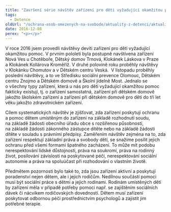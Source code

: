 ```yaml
---
title: "Završení série návštěv zařízení pro děti vyžadující okamžitou pomoc"
tags:
  - Detence
oldUrl: "/ochrana-osob-omezenych-na-svobode/aktuality-z-detenci/aktuality-z-detenci-2016/zavrseni-serie-navstev-zarizeni-pro-deti-vyzadujici-okamzitou-pomoc/"
date: 2016-12-08
perex: "<p></p>"
---
```


<!-- imported from the old website -->

<p>V roce 2016 jsem provedli návštěvy devíti zařízení pro děti vyžadující okamžitou pomoc. V prvním pololetí byla postupně navštívena zařízení Nová Ves u Chotěboře, Dětský domov Trnová, Klokánek Láskova v Praze a Klokánek Kollárova Kroměříž. V druhé polovině roku proběhly návštěvy v Klokánku Chomutov a v Dětském centru Veská.  V listopadu proběhly poslední návštěvy, a to ve Středisku sociální prevence Olomouc, Dětském centru Znojmo a Dětském domově a Školní jídelně Most. Jednalo se o všechny typy zařízení, která u nás pro děti vyžadující okamžitou pomoc fakticky existují, tj. o zařízení samostatná, zařízení při dětském domově jakožto školském zařízení a zařízení při dětském domově pro děti do tří let věku jakožto zdravotnickém zařízení. </p> <p>Cílem systematických návštěv je zjišťovat, zda zařízení poskytují ochranu a pomoc dětem umístěným do zařízení na základě rozhodnutí soudu, na základě žádosti obecního úřadu obce s rozšířenou působností, na základě žádosti zákonného zástupce dítěte nebo na základě žádosti dítěte v souladu s právními předpisy. Zaměřením návštěv zejména na to, zda zařízení respektují základní práva a svobody dětí, se snažíme posílit jejich ochranu před všemi formami špatného zacházení. To může mít podobu nerespektování lidské důstojnosti, práva na soukromí, práva na rodinný život, posilování závislosti na poskytované péči, nerespektování sociální autonomie a práva na spoluúčast při rozhodování o vlastním životě. </p><p> Předmětem pozornosti bylo také to, zda jsou zařízení aktivní a poskytují poradenství nejen dětem, ale i jejich rodičům. Nedílnou součástí pomoci musí být sociální práce s dětmi a jejich rodinami. Rodinám umístěných dětí by zařízení měla v případě potřeby pomoci např. se zajištěním sociálních dávek či nácvikem rodičovských dovedností. Dětem musí zařízení poskytovat odbornou péči prostřednictvím psychologů a zajistit jim potřebné terapie. </p>
